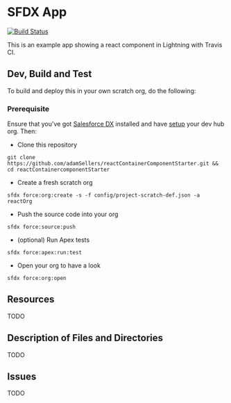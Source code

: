 # SFDX  App
[![Build Status](https://travis-ci.org/adamSellers/reactContainerComponentStarter.svg?branch=master)](https://travis-ci.org/adamSellers/reactContainerComponentStarter)

This is an example app showing a react component in Lightning with Travis CI.

## Dev, Build and Test
To build and deploy this in your own scratch org, do the following:

### Prerequisite
Ensure that you've got [Salesforce DX](https://developer.salesforce.com/docs/atlas.en-us.sfdx_setup.meta/sfdx_setup/sfdx_setup_install_cli.htm#sfdx_setup_install_cli) installed and have [setup](https://developer.salesforce.com/docs/atlas.en-us.sfdx_setup.meta/sfdx_setup/sfdx_setup_enable_devhub.htm) your dev hub org. Then:

* Clone this repository
````
git clone https://github.com/adamSellers/reactContainerComponentStarter.git && cd reactContainercomponentStarter
````

* Create a fresh scratch org
````
sfdx force:org:create -s -f config/project-scratch-def.json -a reactOrg
````

* Push the source code into your org
````
sfdx force:source:push
````

* (optional) Run Apex tests
````
sfdx force:apex:run:test
````

* Open your org to have a look
````
sfdx force:org:open
````

## Resources
TODO

## Description of Files and Directories
TODO

## Issues
TODO

